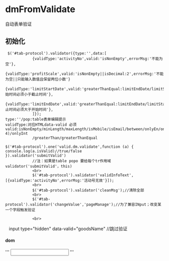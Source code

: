 # dmFromValidate
自动表单验证
## 初始化
     $('#tab-protocol').validator({type:'',data:[
                {validType:'activityNo',valid:'isNonEmpty',errorMsg:'不能为空'},
                {validType:'profitScale',valid:'isNonEmpty||isDecimal:2',errorMsg:'不能为空||只能输入数值且保留两位小数'}
                {validType:'limitStartDate',valid:'greaterThanEqual:limitEndDate/limitStartDate',errorMsg:'开始时间必须小于截止时间'},
                {validType:'limitEndDate',valid:'greaterThanEqual:limitEndDate/limitStartDate',errorMsg:'截止时间必须大于开始时间'},
                ]});
    type:''/pop:table表单编辑提示
    validType:对应HTMLdata-valid 必须
    valid:isNonEmpty/minLength/maxLength/isMobile/isEmail/between/onlyEn/onlyZh/onlyNum/isDecimal(1-4)/onlyInt
                /greaterThan/greaterThanEqual
                
    $('#tab-protocol').one('valid.dm.validate',function (a) {
    console.log(a.isValid)//true/false
    }).validator('submitValid')
                //注：如果是table popo 要给每个tr作用域validator('submitValid'，this)
                <br>
                $('#tab-protocol').validator('validInfoText', [{validType:'activityNo',errorMsg:'活动号无效'}]);
                <br>
                $('#tab-protocol').validator('cleanMsg');//清除全部
                <br>
                $('#tab-protocol').validator('changeValue','pageManage');//为了兼容INput；改变某一个字段触发验证

                <br>
    input type="hidden" data-valid="goodsName" //跳过验证
#### dom
'''
    <input class="form-control" type="text" data-valid="age" >
    '''
